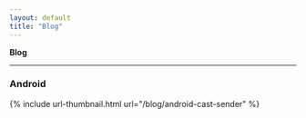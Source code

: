 ```yaml
---
layout: default
title: "Blog"
---
```


**Blog**

<hr/>

### Android <i class="fab fa-android fa-lg"></i>
<div class="thumbnail-link-container">
{% include url-thumbnail.html url="/blog/android-cast-sender" %}
</div>